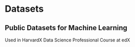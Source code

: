 # Datasets
## Public Datasets for Machine Learning

Used in HarvardX Data Science Professional Course at edX
